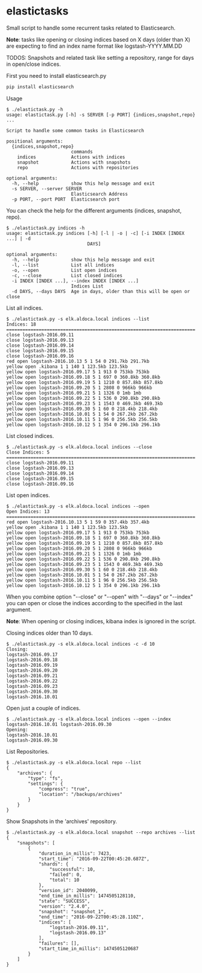 elastictasks
============

Small script to handle some recurrent tasks related to Elasticsearch.

**Note**: tasks like opening or closing indices based on X days (older than X) are expecting to find an index name format like logstash-YYYY.MM.DD

TODOS: Snapshots and related task like setting a repository, range for days in open/close indices.

First you need to install elasticsearch.py

```bash
pip install elasticsearch
```

Usage
```
$ ./elastictask.py -h
usage: elastictask.py [-h] -s SERVER [-p PORT] {indices,snapshot,repo} ...

Script to handle some common tasks in Elasticsearch

positional arguments:
  {indices,snapshot,repo}
                        commands
    indices             Actions with indices
    snapshot            Actions with snapshots
    repo                Actions with repositories

optional arguments:
  -h, --help            show this help message and exit
  -s SERVER, --server SERVER
                        Elasticsearch Address
  -p PORT, --port PORT  Elasticsearch port
```

You can check the help for the different arguments (indices, snapshot, repo).

```
$ ./elastictask.py indices -h
usage: elastictask.py indices [-h] [-l | -o | -c] [-i INDEX [INDEX ...] | -d
                              DAYS]

optional arguments:
  -h, --help            show this help message and exit
  -l, --list            List all indices
  -o, --open            List open indices
  -c, --close           List closed indices
  -i INDEX [INDEX ...], --index INDEX [INDEX ...]
                        Indices List
  -d DAYS, --days DAYS  Age in days, older than this will be open or close
```

List all indices.

```
$ ./elastictask.py -s elk.aldoca.local indices --list
Indices: 18
======================================================================
close logstash-2016.09.11
close logstash-2016.09.13
close logstash-2016.09.14
close logstash-2016.09.15
close logstash-2016.09.16
red open logstash-2016.10.13 5 1 54 0 291.7kb 291.7kb
yellow open .kibana 1 1 140 1 123.5kb 123.5kb
yellow open logstash-2016.09.17 5 1 913 0 753kb 753kb
yellow open logstash-2016.09.18 5 1 697 0 360.8kb 360.8kb
yellow open logstash-2016.09.19 5 1 1210 0 857.8kb 857.8kb
yellow open logstash-2016.09.20 5 1 2808 0 966kb 966kb
yellow open logstash-2016.09.21 5 1 1326 0 1mb 1mb
yellow open logstash-2016.09.22 5 1 536 0 290.8kb 290.8kb
yellow open logstash-2016.09.23 5 1 1543 0 469.3kb 469.3kb
yellow open logstash-2016.09.30 5 1 60 0 218.4kb 218.4kb
yellow open logstash-2016.10.01 5 1 54 0 267.2kb 267.2kb
yellow open logstash-2016.10.11 5 1 96 0 256.5kb 256.5kb
yellow open logstash-2016.10.12 5 1 354 0 296.1kb 296.1kb
```

List closed indices.

```
$ ./elastictask.py -s elk.aldoca.local indices --close
Close Indices: 5
======================================================================
close logstash-2016.09.11
close logstash-2016.09.13
close logstash-2016.09.14
close logstash-2016.09.15
close logstash-2016.09.16
```

List open indices.

```
$ ./elastictask.py -s elk.aldoca.local indices --open
Open Indices: 13
======================================================================
red open logstash-2016.10.13 5 1 59 0 357.4kb 357.4kb
yellow open .kibana 1 1 140 1 123.5kb 123.5kb
yellow open logstash-2016.09.17 5 1 913 0 753kb 753kb
yellow open logstash-2016.09.18 5 1 697 0 360.8kb 360.8kb
yellow open logstash-2016.09.19 5 1 1210 0 857.8kb 857.8kb
yellow open logstash-2016.09.20 5 1 2808 0 966kb 966kb
yellow open logstash-2016.09.21 5 1 1326 0 1mb 1mb
yellow open logstash-2016.09.22 5 1 536 0 290.8kb 290.8kb
yellow open logstash-2016.09.23 5 1 1543 0 469.3kb 469.3kb
yellow open logstash-2016.09.30 5 1 60 0 218.4kb 218.4kb
yellow open logstash-2016.10.01 5 1 54 0 267.2kb 267.2kb
yellow open logstash-2016.10.11 5 1 96 0 256.5kb 256.5kb
yellow open logstash-2016.10.12 5 1 354 0 296.1kb 296.1kb
```

When you combine option "--close" or "--open" with "--days" or "--index" you can open or close the indices according to the specified in the last argument.

**Note**: When opening or closing indices, kibana index is ignored in the script.

Closing indices older than 10 days.

```
$ ./elastictask.py -s elk.aldoca.local indices -c -d 10
Closing:
logstash-2016.09.17
logstash-2016.09.18
logstash-2016.09.19
logstash-2016.09.20
logstash-2016.09.21
logstash-2016.09.22
logstash-2016.09.23
logstash-2016.09.30
logstash-2016.10.01
```

Open just a couple of indices.

```
$ ./elastictask.py -s elk.aldoca.local indices --open --index logstash-2016.10.01 logstash-2016.09.30
Opening:
logstash-2016.10.01
logstash-2016.09.30
```

List Repositories.

```
$ ./elastictask.py -s elk.aldoca.local repo --list
{
    "archives": {
        "type": "fs",
        "settings": {
            "compress": "true",
            "location": "/backups/archives"
        }
    }
}
```

Show Snapshots in the 'archives' repository.

```
$ ./elastictask.py -s elk.aldoca.local snapshot --repo archives --list
{
    "snapshots": [
        {
            "duration_in_millis": 7423,
            "start_time": "2016-09-22T00:45:20.687Z",
            "shards": {
                "successful": 10,
                "failed": 0,
                "total": 10
            },
            "version_id": 2040099,
            "end_time_in_millis": 1474505128110,
            "state": "SUCCESS",
            "version": "2.4.0",
            "snapshot": "snapshot_1",
            "end_time": "2016-09-22T00:45:28.110Z",
            "indices": [
                "logstash-2016.09.11",
                "logstash-2016.09.13"
            ],
            "failures": [],
            "start_time_in_millis": 1474505120687
        }
    ]
}
```
